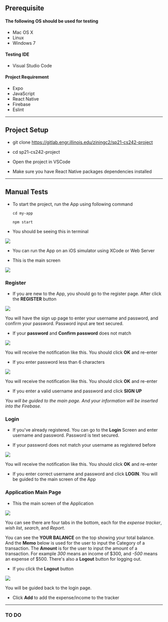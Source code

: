 ## Prerequisite

#### The following OS should be used for testing
- Mac OS X
- Linux
- Windows 7

#### Testing IDE
- Visual Studio Code

#### Project Requirement
- Expo
- JavaScript
- React Native
- Firebase
- Eslint


---
## Project Setup

- git clone https://gitlab.engr.illinois.edu/ziningc2/sp21-cs242-project

- cd sp21-cs242-project

- Open the project in VSCode

- Make sure you have React Native packages dependencies installed
  

---
## Manual Tests
- To start the project, run the App using following command

    ```cd my-app```

    ```npm start```

- You should be seeing this in terminal

![](img/p0.png)

- You can run the App on an iOS simulator using XCode or Web Server

- This is the main screen

![](img/p1.png)

### Register

- If you are new to the App, you should go to the register page. After click the **REGISTER** button

![](img/p2.png)

You will have the sign up page to enter your username and password, and confirm your password. Password input are text secured.

- If your **password** and **Confirm password** does not match

![](img/p3.png)


You will receive the notification like this. You should click **OK** and re-enter

- If you enter password less than 6 characters

![](img/p4.png)

You will receive the notification like this. You should click **OK** and re-enter

- If you enter a valid username and password and click **SIGN UP**

*You will be guided to the main page. And your information will be inserted into the Firebase.*


### Login

- If you've already registered. You can go to the **Login** Screen and enter username and password. Password is text secured.

- If your password does not match your username as registered before

![](img/p6.png)

You will receive the notification like this. You should click **OK** and re-enter

- If you enter correct username and password and click **LOGIN**. You will be guided to the main screen of the App


### Application Main Page

- This the main screen of the Application

![](img/p7.png)

You can see there are four tabs in the bottom, each for the *expense tracker*, *wish list*, *search*, and *Report*.

You can see the **YOUR BALANCE** on the top showing your total balance. And the **Memo** below is used for the user to input the Category of a transaction. The **Amount** is for the user to input the amount of a transaction. For example *300* means an income of $300, and *-500* means an expense of $500. There's also a **Logout** button for logging out. 

- If you click the **Logout** button

![](img/p8.png)

You will be guided back to the login page.

- Click **Add** to add the expense/income to the tracker

---
### TO DO 
